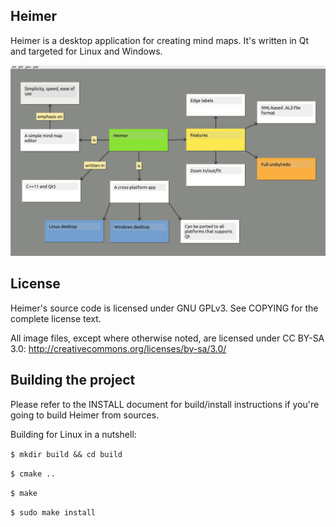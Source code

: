 ## Heimer

Heimer is a desktop application for creating mind maps. It's written in Qt and targeted for Linux and Windows.

![Heimer screenshot](/screenshots/1.0.0/Heimer.png?raw=true)

## License

Heimer's source code is licensed under GNU GPLv3. 
See COPYING for the complete license text.

All image files, except where otherwise noted, are licensed under
CC BY-SA 3.0: http://creativecommons.org/licenses/by-sa/3.0/

## Building the project

Please refer to the INSTALL document for build/install instructions if you're
going to build Heimer from sources.

Building for Linux in a nutshell:

`$ mkdir build && cd build`

`$ cmake ..`

`$ make`

`$ sudo make install`

